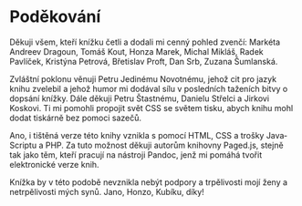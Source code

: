 # Poděkování

Děkuji všem, kteří knížku četli a dodali mi cenný pohled zvenčí: Markéta Andreev Dragoun, Tomáš Kout, Honza Marek, Michal Mikláš, Radek Pavlíček, Kristýna Petrová, Břetislav Proft, Dan Srb, Zuzana Šumlanská.

Zvláštní poklonu věnuji Petru Jedinému Novotnému, jehož cit pro jazyk knihu zvelebil a jehož humor mi dodával sílu v posledních taženích bitvy o dopsání knížky. Dále děkuji Petru Štastnému, Danielu Střelci a Jirkovi Koskovi. Ti mi pomohli propojit svět CSS se světem tisku, abych knihu mohl dodat tiskárně bez pomoci sazečů.

Ano, i tištěná verze této knihy vznikla s pomocí HTML, CSS a trošky Java&shy;Scriptu a PHP. Za tuto možnost děkuji autorům knihovny Paged.js, stejně tak jako těm, kteří pracují na nástroji Pandoc, jenž mi pomáhá tvořit elektronické verze knih.

Knížka by v této podobě nevznikla nebýt podpory a trpělivosti mojí ženy a netrpělivosti mých synů. Jano, Honzo, Kubíku, díky!
